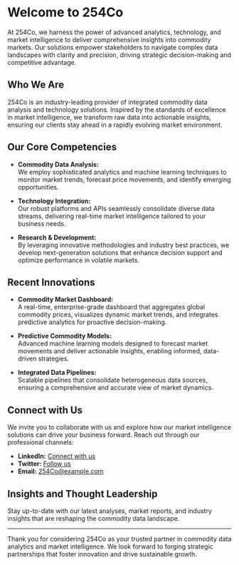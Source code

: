 # Welcome to 254Co

At 254Co, we harness the power of advanced analytics, technology, and market intelligence to deliver comprehensive insights into commodity markets. Our solutions empower stakeholders to navigate complex data landscapes with clarity and precision, driving strategic decision-making and competitive advantage.

## Who We Are

254Co is an industry-leading provider of integrated commodity data analysis and technology solutions. Inspired by the standards of excellence in market intelligence, we transform raw data into actionable insights, ensuring our clients stay ahead in a rapidly evolving market environment.

## Our Core Competencies

- **Commodity Data Analysis:**  
  We employ sophisticated analytics and machine learning techniques to monitor market trends, forecast price movements, and identify emerging opportunities.

- **Technology Integration:**  
  Our robust platforms and APIs seamlessly consolidate diverse data streams, delivering real-time market intelligence tailored to your business needs.

- **Research & Development:**  
  By leveraging innovative methodologies and industry best practices, we develop next-generation solutions that enhance decision support and optimize performance in volatile markets.

## Recent Innovations

- **Commodity Market Dashboard:**  
  A real-time, enterprise-grade dashboard that aggregates global commodity prices, visualizes dynamic market trends, and integrates predictive analytics for proactive decision-making.

- **Predictive Commodity Models:**  
  Advanced machine learning models designed to forecast market movements and deliver actionable insights, enabling informed, data-driven strategies.

- **Integrated Data Pipelines:**  
  Scalable pipelines that consolidate heterogeneous data sources, ensuring a comprehensive and accurate view of market dynamics.

## Connect with Us

We invite you to collaborate with us and explore how our market intelligence solutions can drive your business forward. Reach out through our professional channels:

- **LinkedIn:** [Connect with us](https://www.linkedin.com/in/254Co)
- **Twitter:** [Follow us](https://twitter.com/254Co)
- **Email:** [254Co@example.com](mailto:254Co@example.com)

## Insights and Thought Leadership

Stay up-to-date with our latest analyses, market reports, and industry insights that are reshaping the commodity data landscape.

---

Thank you for considering 254Co as your trusted partner in commodity data analytics and market intelligence. We look forward to forging strategic partnerships that foster innovation and drive sustainable growth.

